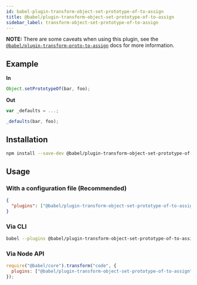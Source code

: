 ```yaml
---
id: babel-plugin-transform-object-set-prototype-of-to-assign
title: @babel/plugin-transform-object-set-prototype-of-to-assign
sidebar_label: transform-object-set-prototype-of-to-assign
---
```


**NOTE:** There are some caveats when using this plugin, see the [`@babel/plugin-transform-proto-to-assign`](plugin-transform-proto-to-assign.md) docs for more information.

## Example

**In**

```javascript
Object.setPrototypeOf(bar, foo);
```

**Out**

```javascript
var _defaults = ...;

_defaults(bar, foo);
```

## Installation

```sh
npm install --save-dev @babel/plugin-transform-object-set-prototype-of-to-assign
```

## Usage

### With a configuration file (Recommended)

```json
{
  "plugins": ["@babel/plugin-transform-object-set-prototype-of-to-assign"]
}
```

### Via CLI

```sh
babel --plugins @babel/plugin-transform-object-set-prototype-of-to-assign script.js
```

### Via Node API

```javascript
require("@babel/core").transform("code", {
  plugins: ["@babel/plugin-transform-object-set-prototype-of-to-assign"],
});
```
